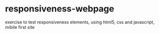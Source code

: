 # responsiveness-webpage
exercise to test responsiveness elements, using html5, css and javascript, mibile first site

